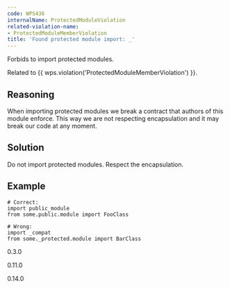 ```yaml
---
code: WPS436
internalName: ProtectedModuleViolation
related-violation-name:
- ProtectedModuleMemberViolation
title: 'Found protected module import: _'
---
```


Forbids to import protected modules.

Related to {{ wps.violation('ProtectedModuleMemberViolation') }}.

## Reasoning
When importing protected modules we break a contract that authors of
this module enforce. This way we are not respecting encapsulation
and it may break our code at any moment.

## Solution
Do not import protected modules. Respect the encapsulation.

## Example

    # Correct:
    import public_module
    from some.public.module import FooClass
    
    # Wrong:
    import _compat
    from some._protected.module import BarClass

<div class="versionadded">

0.3.0

</div>

<div class="versionchanged">

0.11.0

</div>

<div class="versionchanged">

0.14.0

</div>